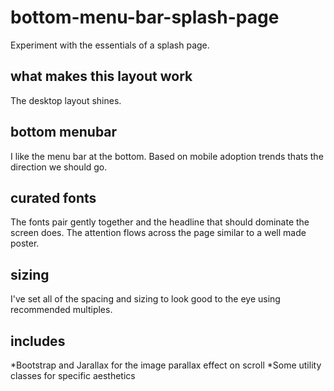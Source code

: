 # bottom-menu-bar-splash-page
Experiment with the essentials of a splash page.

## what makes this layout work
The desktop layout shines.  

## bottom menubar
I like the menu bar at the bottom. Based on mobile adoption trends thats the direction we should go.

## curated fonts
The fonts pair gently together and the headline that should dominate the screen does. The attention flows across the page similar to a well made poster.

## sizing
I've set all of the spacing and sizing to look good to the eye using recommended multiples.

## includes
*Bootstrap and Jarallax for the image parallax effect on scroll
*Some utility classes for specific aesthetics
